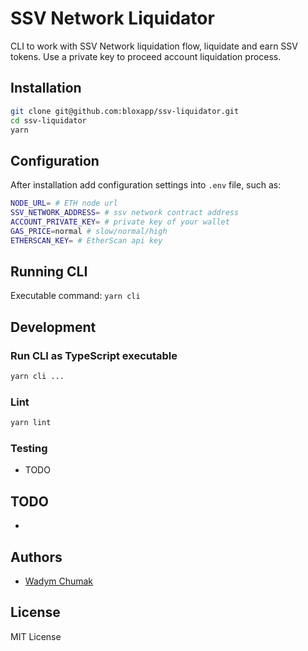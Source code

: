# SSV Network Liquidator

CLI to work with SSV Network liquidation flow, liquidate and earn SSV tokens.
Use a private key to proceed account liquidation process.


## Installation

```sh
git clone git@github.com:bloxapp/ssv-liquidator.git
cd ssv-liquidator
yarn
```

## Configuration

After installation add configuration settings into `.env` file, such as:

```sh
NODE_URL= # ETH node url
SSV_NETWORK_ADDRESS= # ssv network contract address
ACCOUNT_PRIVATE_KEY= # private key of your wallet
GAS_PRICE=normal # slow/normal/high
ETHERSCAN_KEY= # EtherScan api key
```

## Running CLI

Executable command:
`yarn cli`

## Development

### Run CLI as TypeScript executable

```bash
yarn cli ...
```

### Lint

```bash
yarn lint
```

### Testing

* TODO

## TODO

* 

## Authors

* [Wadym Chumak](https://github.com/vadiminc)

## License

MIT License